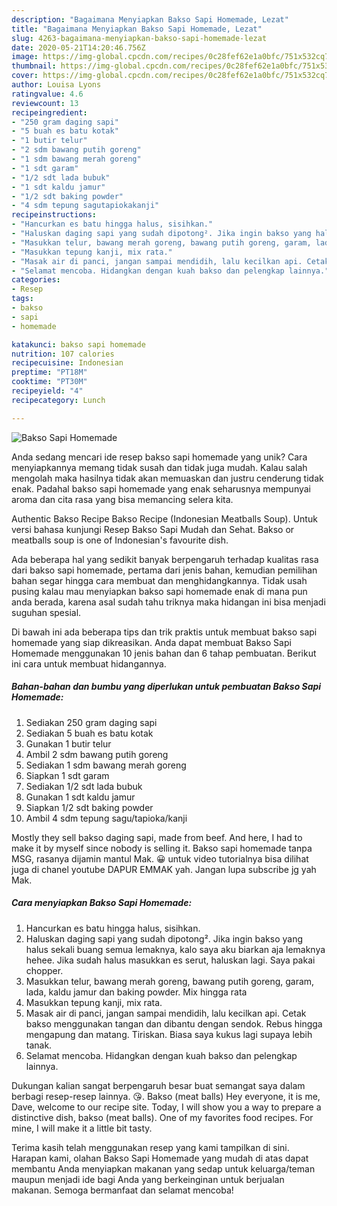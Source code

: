 ```yaml
---
description: "Bagaimana Menyiapkan Bakso Sapi Homemade, Lezat"
title: "Bagaimana Menyiapkan Bakso Sapi Homemade, Lezat"
slug: 4263-bagaimana-menyiapkan-bakso-sapi-homemade-lezat
date: 2020-05-21T14:20:46.756Z
image: https://img-global.cpcdn.com/recipes/0c28fef62e1a0bfc/751x532cq70/bakso-sapi-homemade-foto-resep-utama.jpg
thumbnail: https://img-global.cpcdn.com/recipes/0c28fef62e1a0bfc/751x532cq70/bakso-sapi-homemade-foto-resep-utama.jpg
cover: https://img-global.cpcdn.com/recipes/0c28fef62e1a0bfc/751x532cq70/bakso-sapi-homemade-foto-resep-utama.jpg
author: Louisa Lyons
ratingvalue: 4.6
reviewcount: 13
recipeingredient:
- "250 gram daging sapi"
- "5 buah es batu kotak"
- "1 butir telur"
- "2 sdm bawang putih goreng"
- "1 sdm bawang merah goreng"
- "1 sdt garam"
- "1/2 sdt lada bubuk"
- "1 sdt kaldu jamur"
- "1/2 sdt baking powder"
- "4 sdm tepung sagutapiokakanji"
recipeinstructions:
- "Hancurkan es batu hingga halus, sisihkan."
- "Haluskan daging sapi yang sudah dipotong². Jika ingin bakso yang halus sekali buang semua lemaknya, kalo saya aku biarkan aja lemaknya hehee. Jika sudah halus masukkan es serut, haluskan lagi. Saya pakai chopper."
- "Masukkan telur, bawang merah goreng, bawang putih goreng, garam, lada, kaldu jamur dan baking powder. Mix hingga rata"
- "Masukkan tepung kanji, mix rata."
- "Masak air di panci, jangan sampai mendidih, lalu kecilkan api. Cetak bakso menggunakan tangan dan dibantu dengan sendok. Rebus hingga mengapung dan matang. Tiriskan. Biasa saya kukus lagi supaya lebih tanak."
- "Selamat mencoba. Hidangkan dengan kuah bakso dan pelengkap lainnya."
categories:
- Resep
tags:
- bakso
- sapi
- homemade

katakunci: bakso sapi homemade 
nutrition: 107 calories
recipecuisine: Indonesian
preptime: "PT18M"
cooktime: "PT30M"
recipeyield: "4"
recipecategory: Lunch

---
```



![Bakso Sapi Homemade](https://img-global.cpcdn.com/recipes/0c28fef62e1a0bfc/751x532cq70/bakso-sapi-homemade-foto-resep-utama.jpg)

Anda sedang mencari ide resep bakso sapi homemade yang unik? Cara menyiapkannya memang tidak susah dan tidak juga mudah. Kalau salah mengolah maka hasilnya tidak akan memuaskan dan justru cenderung tidak enak. Padahal bakso sapi homemade yang enak seharusnya mempunyai aroma dan cita rasa yang bisa memancing selera kita.

Authentic Bakso Recipe Bakso Recipe (Indonesian Meatballs Soup). Untuk versi bahasa kunjungi Resep Bakso Sapi Mudah dan Sehat. Bakso or meatballs soup is one of Indonesian&#39;s favourite dish.

Ada beberapa hal yang sedikit banyak berpengaruh terhadap kualitas rasa dari bakso sapi homemade, pertama dari jenis bahan, kemudian pemilihan bahan segar hingga cara membuat dan menghidangkannya. Tidak usah pusing kalau mau menyiapkan bakso sapi homemade enak di mana pun anda berada, karena asal sudah tahu triknya maka hidangan ini bisa menjadi suguhan spesial.


Di bawah ini ada beberapa tips dan trik praktis untuk membuat bakso sapi homemade yang siap dikreasikan. Anda dapat membuat Bakso Sapi Homemade menggunakan 10 jenis bahan dan 6 tahap pembuatan. Berikut ini cara untuk membuat hidangannya.

<!--inarticleads1-->

##### Bahan-bahan dan bumbu yang diperlukan untuk pembuatan Bakso Sapi Homemade:

1. Sediakan 250 gram daging sapi
1. Sediakan 5 buah es batu kotak
1. Gunakan 1 butir telur
1. Ambil 2 sdm bawang putih goreng
1. Sediakan 1 sdm bawang merah goreng
1. Siapkan 1 sdt garam
1. Sediakan 1/2 sdt lada bubuk
1. Gunakan 1 sdt kaldu jamur
1. Siapkan 1/2 sdt baking powder
1. Ambil 4 sdm tepung sagu/tapioka/kanji


Mostly they sell bakso daging sapi, made from beef. And here, I had to make it by myself since nobody is selling it. Bakso sapi homemade tanpa MSG, rasanya dijamin mantul Mak. 😀 untuk video tutorialnya bisa dilihat juga di chanel youtube DAPUR EMMAK yah. Jangan lupa subscribe jg yah Mak. 

<!--inarticleads2-->

##### Cara menyiapkan Bakso Sapi Homemade:

1. Hancurkan es batu hingga halus, sisihkan.
1. Haluskan daging sapi yang sudah dipotong². Jika ingin bakso yang halus sekali buang semua lemaknya, kalo saya aku biarkan aja lemaknya hehee. Jika sudah halus masukkan es serut, haluskan lagi. Saya pakai chopper.
1. Masukkan telur, bawang merah goreng, bawang putih goreng, garam, lada, kaldu jamur dan baking powder. Mix hingga rata
1. Masukkan tepung kanji, mix rata.
1. Masak air di panci, jangan sampai mendidih, lalu kecilkan api. Cetak bakso menggunakan tangan dan dibantu dengan sendok. Rebus hingga mengapung dan matang. Tiriskan. Biasa saya kukus lagi supaya lebih tanak.
1. Selamat mencoba. Hidangkan dengan kuah bakso dan pelengkap lainnya.


Dukungan kalian sangat berpengaruh besar buat semangat saya dalam berbagi resep-resep lainnya. 😘. Bakso (meat balls) Hey everyone, it is me, Dave, welcome to our recipe site. Today, I will show you a way to prepare a distinctive dish, bakso (meat balls). One of my favorites food recipes. For mine, I will make it a little bit tasty. 

Terima kasih telah menggunakan resep yang kami tampilkan di sini. Harapan kami, olahan Bakso Sapi Homemade yang mudah di atas dapat membantu Anda menyiapkan makanan yang sedap untuk keluarga/teman maupun menjadi ide bagi Anda yang berkeinginan untuk berjualan makanan. Semoga bermanfaat dan selamat mencoba!
